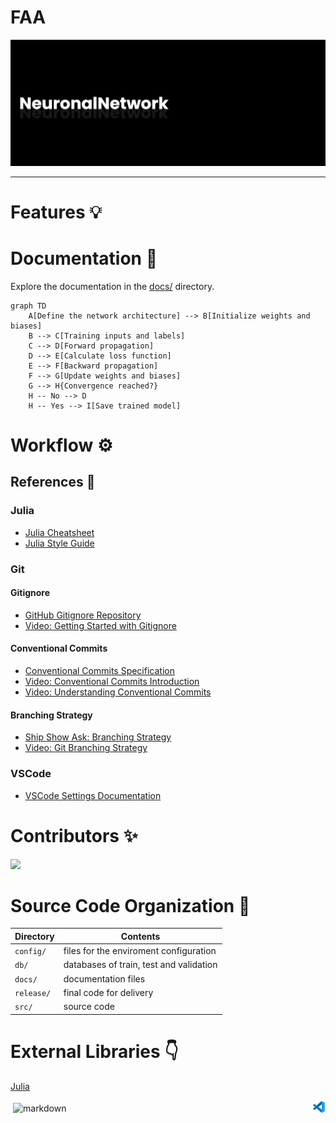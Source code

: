 # FAA

<div align="center"> <img src=".github/img/banner.png" alt="Banner"> </div>

---
# Features 💡

# Documentation 📝

Explore the documentation in the [docs/](/docs) directory.

```mermaid
graph TD
    A[Define the network architecture] --> B[Initialize weights and biases]
    B --> C[Training inputs and labels]
    C --> D[Forward propagation]
    D --> E[Calculate loss function]
    E --> F[Backward propagation]
    F --> G[Update weights and biases]
    G --> H{Convergence reached?}
    H -- No --> D
    H -- Yes --> I[Save trained model]
```

# Workflow ⚙️

## References 🔗

### Julia
- [Julia Cheatsheet](https://cheatsheet.juliadocs.org/)
- [Julia Style Guide](https://docs.julialang.org/en/v1/manual/style-guide/)

### Git

#### Gitignore
- [GitHub Gitignore Repository](https://github.com/github/gitignore)
- [Video: Getting Started with Gitignore](https://www.youtube.com/watch?v=Ikf7hjMDmzw)

#### Conventional Commits
- [Conventional Commits Specification](https://www.conventionalcommits.org/es/v1.0.0/)
- [Video: Conventional Commits Introduction](https://www.youtube.com/watch?v=SigVVJmUGv8)
- [Video: Understanding Conventional Commits](https://www.youtube.com/watch?v=Cp_SHttVTi0)

#### Branching Strategy
- [Ship Show Ask: Branching Strategy](https://martinfowler.com/articles/ship-show-ask.html)
- [Video: Git Branching Strategy](https://www.youtube.com/watch?v=3FssKkNqUHE)

### VSCode
- [VSCode Settings Documentation](https://code.visualstudio.com/docs/getstarted/settings#_settingsjson)

# Contributors ✨

<a href="https://github.com/OscarUDC/FAA/graphs/contributors">
  <img src="https://contrib.rocks/image?repo=OscarUDC/FAA" />
</a>

# Source Code Organization 📁
| Directory | Contents |
| ---- | ---- |
| `config/` | files for the enviroment configuration |
| `db/` | databases of train, test and validation |
| `docs/` | documentation files |
| `release/` | final code for delivery |
| `src/` | source code |

# External Libraries 👇
[Julia](https://github.com/JuliaLang/julia)

<img src="https://img.shields.io/badge/markdown-000000?style=for-the-badge&logo=markdown&logoColor=white" alt="markdown" style="vertical-align:top; margin:4px"> 
<a href="https://code.visualstudio.com/">
	  <img align="right" alt="Juego | VSCode" width="21px" src="https://raw.githubusercontent.com/vscode-icons/vscode-icons/master/icons/file_type_vscode.svg" />
</a>
